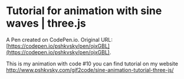 # Tutorial for animation with sine waves | three.js

A Pen created on CodePen.io. Original URL: [https://codepen.io/pshkvsky/pen/ojxGBL](https://codepen.io/pshkvsky/pen/ojxGBL).

This is my animation with code #10
you can find tutorial on my website 
http://www.pshkvsky.com/gif2code/sine-animation-tutorial-three-js/
